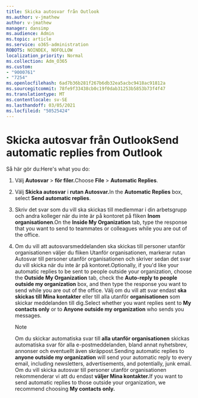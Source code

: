 ```yaml
---
title: Skicka autosvar från Outlook
ms.author: v-jmathew
author: v-jmathew
manager: dansimp
ms.audience: Admin
ms.topic: article
ms.service: o365-administration
ROBOTS: NOINDEX, NOFOLLOW
localization_priority: Normal
ms.collection: Adm_O365
ms.custom:
- "9000761"
- "7254"
ms.openlocfilehash: 6ad7b36b281f267b6db32ea5acbc9418ac91812a
ms.sourcegitcommit: 78fe9f33438cb0c19f0dab31253b5853b73f4f47
ms.translationtype: MT
ms.contentlocale: sv-SE
ms.lasthandoff: 03/05/2021
ms.locfileid: "50525424"
---
```

# <a name="send-automatic-replies-from-outlook"></a><span data-ttu-id="d6aac-102">Skicka autosvar från Outlook</span><span class="sxs-lookup"><span data-stu-id="d6aac-102">Send automatic replies from Outlook</span></span>

<span data-ttu-id="d6aac-103">Så här gör du:</span><span class="sxs-lookup"><span data-stu-id="d6aac-103">Here's what you do:</span></span>

1. <span data-ttu-id="d6aac-104">Välj **Autosvar**  >  **för filer.**</span><span class="sxs-lookup"><span data-stu-id="d6aac-104">Choose **File** > **Automatic Replies**.</span></span>
2. <span data-ttu-id="d6aac-105">Välj **Skicka autosvar** i **rutan Autosvar.**</span><span class="sxs-lookup"><span data-stu-id="d6aac-105">In the **Automatic Replies** box, select **Send automatic replies**.</span></span>
3. <span data-ttu-id="d6aac-106">Skriv det svar som du vill ska skickas till medlemmar i din arbetsgrupp och andra kolleger när du inte är på kontoret på fliken **Inom organisationen**.</span><span class="sxs-lookup"><span data-stu-id="d6aac-106">On the **Inside My Organization** tab, type the response that you want to send to teammates or colleagues while you are out of the office.</span></span>
4. <span data-ttu-id="d6aac-107">Om du vill att autosvarsmeddelanden ska skickas till personer utanför  organisationen väljer du  fliken Utanför organisationen, markerar rutan Autosvar till personer utanför organisationen och skriver sedan det svar du vill skicka när du inte är på kontoret.</span><span class="sxs-lookup"><span data-stu-id="d6aac-107">Optionally, if you'd like your automatic replies to be sent to people outside your organization, choose the **Outside My Organization** tab, check the **Auto-reply to people outside my organization** box, and then type the response you want to send while you are out of the office.</span></span> <span data-ttu-id="d6aac-108">Välj om du vill att svar endast **ska skickas till Mina kontakter** eller till alla utanför **organisationen** som skickar meddelanden till dig.</span><span class="sxs-lookup"><span data-stu-id="d6aac-108">Select whether you want replies sent to **My contacts only** or to **Anyone outside my organization** who sends you messages.</span></span>

    > [!NOTE]
    > <span data-ttu-id="d6aac-109">Om du skickar automatiska svar till **alla utanför organisationen** skickas automatiska svar för alla e-postmeddelanden, bland annat nyhetsbrev, annonser och eventuellt även skräppost.</span><span class="sxs-lookup"><span data-stu-id="d6aac-109">Sending automatic replies to **anyone outside my organization** will send your automatic reply to every email, including newsletters, advertisements, and potentially, junk email.</span></span> <span data-ttu-id="d6aac-110">Om du vill skicka autosvar till personer utanför organisationen rekommenderar vi att du endast **väljer Mina kontakter.**</span><span class="sxs-lookup"><span data-stu-id="d6aac-110">If you want to send automatic replies to those outside your organization, we recommend choosing **My contacts only.**</span></span>
